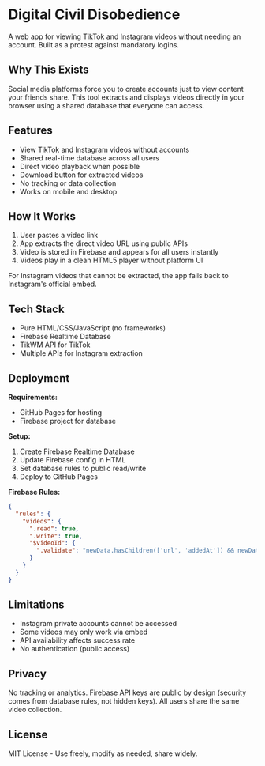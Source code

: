# Digital Civil Disobedience

A web app for viewing TikTok and Instagram videos without needing an account. Built as a protest against mandatory logins.

## Why This Exists

Social media platforms force you to create accounts just to view content your friends share. This tool extracts and displays videos directly in your browser using a shared database that everyone can access.

## Features

- View TikTok and Instagram videos without accounts
- Shared real-time database across all users
- Direct video playback when possible
- Download button for extracted videos
- No tracking or data collection
- Works on mobile and desktop

## How It Works

1. User pastes a video link
2. App extracts the direct video URL using public APIs
3. Video is stored in Firebase and appears for all users instantly
4. Videos play in a clean HTML5 player without platform UI

For Instagram videos that cannot be extracted, the app falls back to Instagram's official embed.

## Tech Stack

- Pure HTML/CSS/JavaScript (no frameworks)
- Firebase Realtime Database
- TikWM API for TikTok
- Multiple APIs for Instagram extraction

## Deployment

**Requirements:**
- GitHub Pages for hosting
- Firebase project for database

**Setup:**
1. Create Firebase Realtime Database
2. Update Firebase config in HTML
3. Set database rules to public read/write
4. Deploy to GitHub Pages

**Firebase Rules:**
```json
{
  "rules": {
    "videos": {
      ".read": true,
      ".write": true,
      "$videoId": {
        ".validate": "newData.hasChildren(['url', 'addedAt']) && newData.child('url').isString()"
      }
    }
  }
}
```

## Limitations

- Instagram private accounts cannot be accessed
- Some videos may only work via embed
- API availability affects success rate
- No authentication (public access)

## Privacy

No tracking or analytics. Firebase API keys are public by design (security comes from database rules, not hidden keys). All users share the same video collection.

## License

MIT License - Use freely, modify as needed, share widely.
